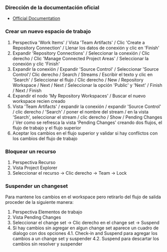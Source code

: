 ### Dirección de la documentación oficial

- [Official Documentation](https://jazz.net/help-dev/clm/index.jsp?re=1&topic=/com.ibm.rational.clm.doc/helpindex_clm.html&scope=null)

### Crear un nuevo espacio de trabajo

1. Perspectiva 'Work Items' / Vista 'Team Artifacts' / Clic 'Create a Repository Connection' / Llenar los datos de conexión y clic en 'Finish'
2. Expandir 'Repository Connections' / Seleccionar la conexión / Clic derecho / Clic 'Manage Connected Project Areas' / Seleccionar la conexión y clic 'Finish'
3. Expandir la conexión / Expandir 'Source Control' / Seleccionar 'Source Control'/ Clic derecho / Search / Streams / Escribir el texto y clic en 'Search' / Seleccionar el flujo / Clic derecho / New / Repository Workspace / Next / Next / Seleccionar la opción 'Public' y 'Next' / Finish / Next / Finish
4. Expandir el nodo 'My Repository Workspaces' / Buscar el nuevo workspace recien creado
5. Vista 'Team Artifacts' / expandir la conexión / expandir 'Source Control' / clic derecho / 'Search' / poner el nombre del stream / en la vista 'Search', seleccionar el stream / clic derecho / Show / Pending Changes / Ver como se refresca la vista 'Pending Changes' creando dos flujos, el flujo de trabajo y el flujo superior
6. Aceptar los cambios en el flujo superior y validar si hay conflictos con los cambios del flujo de trabajo

### Bloquear un recurso

1. Perspectiva Recurso
2. Vista Project Explorer
3. Seleccionar el recurso -> Clic derecho -> Team -> Lock

### Suspender un changeset

Para mantene los cambios en el workspace pero retirarlo del flujo de salida proceder de la siguiente manera:

1. Perspectiva Elementos de trabajo
2. Vista Pending Changes
3. Seleccionar el change set -> Clic derecho en el change set -> Suspend
4. Si hay cambios sin agregar en algun change set aparece un cuadro de dialogo con dos opciones
4.1. Check-in and Suspend para agregar los cambios a un change set y suspender
4.2. Suspend para descartar los cambios sin resolver y suspender
